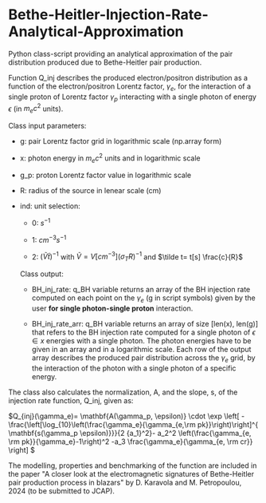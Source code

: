 # Bethe-Heitler-Injection-Rate-Analytical-Approximation
Python class-script providing an analytical approximation of the pair distribution produced due to Bethe-Heitler pair production.

Function Q_inj describes the produced electron/positron distribution as a function of the electron/positron Lorentz factor, $\gamma_e$, for the interaction of a single proton of Lorentz factor $\gamma_p$
interacting with a single photon of energy $\epsilon$ (in $m_e c^2$ units). 

Class input parameters:
 * g: pair Lorentz factor grid in logarithmic scale (np.array form)

 * x: photon energy in $m_e c^2$ units and in logarithmic scale 

 * g_p: proton Lorentz factor value in logarithmic scale

 * R: radius of the source in lenear scale (cm)

 * ind: unit selection:
   
    - 0: $s^{-1}$

    - 1: $cm^{-3} s^{-1}$

    - 2: $(\tilde V \tilde t)^{-1}$ with $\tilde V= V [cm^{-3}] (\sigma_T R)^{-1}$ and $\tilde t= t[s] \frac{c}{R}$

   Class output:
    * BH_inj_rate: q_BH variable returns an array of the BH injection rate computed on each point on the $\gamma_e$ (g in script symbols) given by the user **for single photon-single proton** interaction.
   
    * BH_inj_rate_arr: q_BH variable returns an array of size [len(x), len(g)] that refers to the BH injection rate computed for a single photon of $\epsilon \in x$ energies with a single photon. The photon energies have to be given in an array and in a logarithmic scale. Each row of the output array describes the produced pair distribution across the $\gamma_e$ grid, by the interaction of the photon with a single photon of a specific energy.

The class also calculates the normalization, A, and the slope, s, of the injection rate function, Q_inj, given as:

$Q_{inj}(\gamma_e)= \mathbf{A(\gamma_p,  \epsilon)} \cdot \exp \left[ -\frac{\left[\log_{10}\left(\frac{\gamma_e}{\gamma_{e,\rm pk}}\right)\right]^{ \mathbf{s(\gamma_p \epsilon)}}}{2 {a_1}^2}- a_2^2 \left(\frac{\gamma_{e, \rm pk}}{\gamma_e}-1\right)^2 -a_3 \frac{\gamma_e}{\gamma_{e, \rm cr}}  \right] $


The modelling, properties and benchmarking of the function are included in the paper "A closer look at the electromagnetic signatures of Bethe-Heitler pair production process in blazars" by D. Karavola and M. Petropoulou, 2024 (to be submitted to JCAP).

